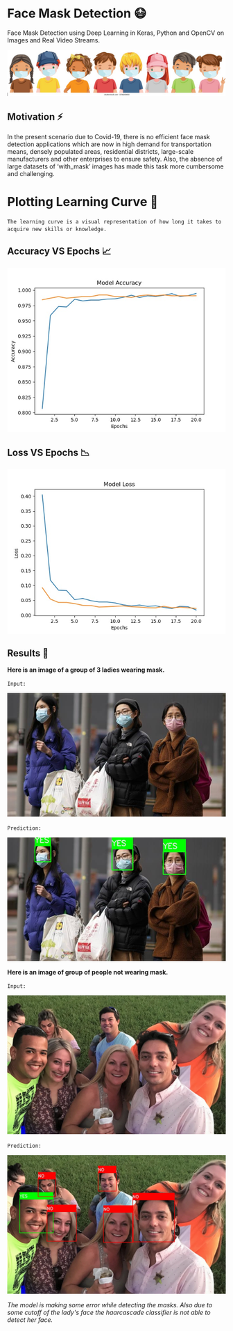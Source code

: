 # Face Mask Detection 😷

Face Mask Detection using Deep Learning in Keras, Python and OpenCV on Images and Real Video Streams.

<p align=center>
  <img src="https://github.com/Ankit152/FaceMaskDetection/blob/main/img/kid-mask.jpg">
</p>

## Motivation ⚡
In the present scenario due to Covid-19, there is no efficient face mask detection applications which are now in high demand for transportation means, densely populated areas, residential districts, large-scale manufacturers and other enterprises to ensure safety. Also, the absence of large datasets of ‘with_mask’ images has made this task more cumbersome and challenging.

# Plotting Learning Curve 🤯
`The learning curve is a visual representation of how long it takes to acquire new skills or knowledge.`

## Accuracy VS Epochs 📈

<p align="center">
  <img src="https://github.com/Ankit152/FaceMaskDetection/blob/main/img/accuracy.jpg">
</p>

## Loss VS Epochs 📉

<p align="center">
  <img src="https://github.com/Ankit152/FaceMaskDetection/blob/main/img/loss.jpg">
</p>

## Results 🥺
**Here is an image of a group of 3 ladies wearing mask.**

`Input:`
<p align=center>
    <img src="https://github.com/Ankit152/FaceMaskDetection/blob/main/img/test1.jfif">
</p>
  
`Prediction:`
 <p align=center><img src="https://github.com/Ankit152/FaceMaskDetection/blob/main/img/result1.jpg"></p>

**Here is an image of group of people not wearing mask.**

`Input:`
<p align=center>
  <img src="https://github.com/Ankit152/FaceMaskDetection/blob/main/img/test2.jpg" width=700>
</p>

`Prediction:`
<p align=center>
  <img src="https://github.com/Ankit152/FaceMaskDetection/blob/main/img/result2.jpg" width=700>
</p>

*The model is making some error while detecting the masks. Also due to some cutoff of the lady's face the haarcascade classifier is not able to detect her face.*
